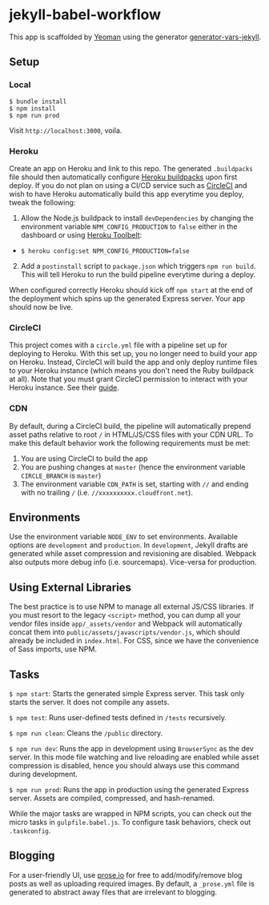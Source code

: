 # jekyll-babel-workflow

This app is scaffolded by [Yeoman](http://yeoman.io) using the generator [generator-vars-jekyll](https://github.com/andrewscwei/generator-vars-jekyll.git). 

## Setup

### Local

```
$ bundle install
$ npm install
$ npm run prod
```

Visit `http://localhost:3000`, voila.

### Heroku

Create an app on Heroku and link to this repo. The generated `.buildpacks` file should then automatically configure [Heroku buildpacks](https://devcenter.heroku.com/articles/buildpacks) upon first deploy. If you do not plan on using a CI/CD service such as [CircleCI](https://circleci.com/) and wish to have Heroku automatically build this app everytime you deploy, tweak the following:

1. Allow the Node.js buildpack to install `devDependencies` by changing the environment variable `NPM_CONFIG_PRODUCTION` to `false` either in the dashboard or using [Heroku Toolbelt](https://toolbelt.heroku.com/):
  - `$ heroku config:set NPM_CONFIG_PRODUCTION=false`
2. Add a `postinstall` script to `package.json` which triggers `npm run build`. This will tell Heroku to run the build pipeline everytime during a deploy.

When configured correctly Heroku should kick off `npm start` at the end of the deployment which spins up the generated Express server. Your app should now be live.

### CircleCI

This project comes with a `circle.yml` file with a pipeline set up for deploying to Heroku. With this set up, you no longer need to build your app on Heroku. Instead, CircleCI will build the app and only deploy runtime files to your Heroku instance (which means you don't need the Ruby buildpack at all). Note that you must grant CircleCI permission to interact with your Heroku instance. See their [guide](https://circleci.com/docs/continuous-deployment-with-heroku/).

### CDN

By default, during a CircleCI build, the pipeline will automatically prepend asset paths relative to root `/` in HTML/JS/CSS files with your CDN URL. To make this default behavior work the following requirements must be met:

1. You are using CircleCI to build the app
2. You are pushing changes at `master` (hence the environment variable `CIRCLE_BRANCH` is `master`)
3. The environment variable `CDN_PATH` is set, starting with `//` and ending with no trailing `/` (i.e. `//xxxxxxxxxx.cloudfront.net`).

## Environments

Use the environment variable `NODE_ENV` to set environments. Available options are `development` and `production`. In `development`, Jekyll drafts are generated while asset compression and revisioning are disabled. Webpack also outputs more debug info (i.e. sourcemaps). Vice-versa for production.

## Using External Libraries

The best practice is to use NPM to manage all external JS/CSS libraries. If you must resort to the legacy `<script>` method, you can dump all your vendor files inside `app/_assets/vendor` and Webpack will automatically concat them into `public/assets/javascripts/vendor.js`, which should already be included in `index.html`. For CSS, since we have the convenience of Sass imports, use NPM.

## Tasks

`$ npm start`: Starts the generated simple Express server. This task only starts the server. It does not compile any assets.

`$ npm test`: Runs user-defined tests defined in `/tests` recursively.

`$ npm run clean`: Cleans the `/public` directory.

`$ npm run dev`: Runs the app in development using `BrowserSync` as the dev server. In this mode file watching and live reloading are enabled while asset compression is disabled, hence you should always use this command during development.

`$ npm run prod`: Runs the app in production using the generated Express server. Assets are compiled, compressed, and hash-renamed.

While the major tasks are wrapped in NPM scripts, you can check out the micro tasks in `gulpfile.babel.js`. To configure task behaviors, check out `.taskconfig`.

## Blogging

For a user-friendly UI, use [prose.io](http://prose.io) for free to add/modify/remove blog posts as well as uploading required images. By default, a `_prose.yml` file is generated to abstract away files that are irrelevant to blogging.
